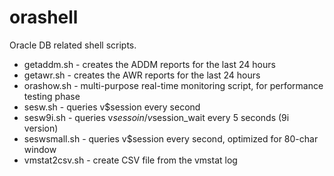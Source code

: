 orashell
========
Oracle DB related shell scripts.

* getaddm.sh - creates the ADDM reports for the last 24 hours
* getawr.sh - creates the AWR reports for the last 24 hours
* orashow.sh - multi-purpose real-time monitoring script, for performance testing phase
* sesw.sh - queries v$session every second
* sesw9i.sh - queries v$sessoin/v$session_wait every 5 seconds (9i version)
* seswsmall.sh - queries v$session every second, optimized for 80-char window
* vmstat2csv.sh - create CSV file from the vmstat log
